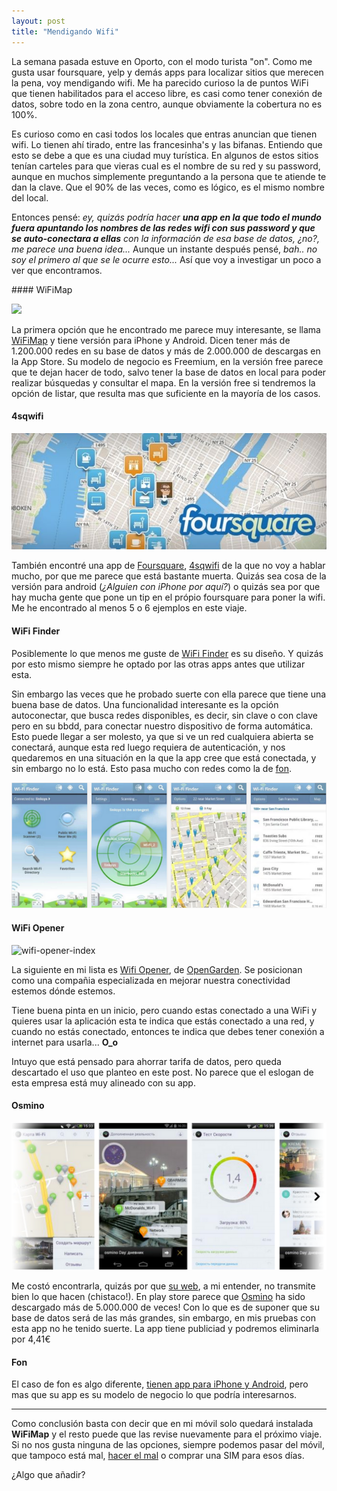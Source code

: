 ```yaml
---
layout: post
title: "Mendigando Wifi"
---
```

La semana pasada estuve en Oporto, con el modo turista "on". Como me gusta usar foursquare, yelp y demás apps para localizar sitios que merecen la pena, voy mendigando wifi. Me ha parecido curioso la de puntos WiFi que tienen habilitados para el acceso libre, es casi como tener conexión de datos, sobre todo en la zona centro, aunque obviamente la cobertura no es 100%.

Es curioso como en casi todos los locales que entras anuncian que tienen wifi. Lo tienen ahí tirado, entre las francesinha's y las bifanas. Entiendo que esto se debe a que es una ciudad muy turística. En algunos de estos sitios tenían carteles para que vieras cual es el nombre de su red y su password, aunque en muchos simplemente preguntando a la persona que te atiende te dan la clave. Que el 90% de las veces, como es lógico, es el mismo nombre del local.

Entonces pensé: *ey, quizás podría hacer **una app en la que todo el mundo fuera apuntando los nombres de las redes wifi con sus password y que se auto-conectara a ellas** con la información de esa base de datos, ¿no?, me parece una buena idea...* Aunque un instante después pensé, *bah.. no soy el primero al que se le ocurre esto...* Así que voy a investigar un poco a ver que encontramos.

#### WiFiMap

![](http://www.wifimap.io/assets/2-iphone-right-6b1ae3901ff2eef62ebcb89c97e2db9b.png)

La primera opción que he encontrado me parece muy interesante, se llama [WiFiMap](http://www.wifimap.io/) y tiene versión para iPhone y Android. Dicen tener más de 1.200.000 redes en su base de datos y más de 2.000.000 de descargas en la App Store. Su modelo de negocio es Freemium, en la versión free parece que te dejan hacer de todo, salvo tener la base de datos en local para poder realizar búsquedas y consultar el mapa. En la versión free si tendremos la opción de listar, que resulta mas que suficiente en la mayoría de los casos.

#### 4sqwifi

![foursquare-banner](/images/foursquare-banner.jpg)

También encontré una app de [Foursquare](https://foursquare.com/), [4sqwifi](http://4sqwifi.com/) de la que no voy a hablar mucho, por que me parece que está bastante muerta. Quizás sea cosa de la versión para android (*¿Alguien con iPhone por aquí?*) o quizás sea por que hay mucha gente que pone un tip en el própio foursquare para poner la wifi. Me he encontrado al menos 5 o 6 ejemplos en este viaje.


#### WiFi Finder

Posiblemente lo que menos me guste de [WiFi Finder](https://play.google.com/store/apps/details?id=com.jiwire.android.finder) es su diseño. Y quizás por esto mismo siempre he optado por las otras apps antes que utilizar esta.

Sin embargo las veces que he probado suerte con ella parece que tiene una buena base de datos. Una funcionalidad interesante es la opción autoconectar, que busca redes disponibles, es decir, sin clave o con clave pero en su bbdd, para conectar nuestro dispositivo de forma automática. Esto puede llegar a ser molesto, ya que si ve un red cualquiera abierta se conectará, aunque esta red luego requiera de autenticación, y nos quedaremos en una situación en la que la app cree que está conectada, y sin embargo no lo está. Esto pasa mucho con redes como la de [fon](https://corp.fon.com/es).

![wifi-finder](/images/wifi-finder.png)

#### WiFi Opener

![wifi-opener-index](http://opengarden.com/images/d55aaeb7.background.svg)

La siguiente en mi lista es [Wifi Opener](https://play.google.com/store/apps/details?id=com.opengarden.wifiopener), de [OpenGarden](http://opengarden.com/). Se posicionan como una compañia especializada en mejorar nuestra conectividad estemos dónde estemos.

Tiene buena pinta en un inicio, pero cuando estas conectado a una WiFi y quieres usar la aplicación esta te indica que estás conectado a una red, y cuando no estás conectado, entonces te indica que debes tener conexión a internet para usarla... **O_o**

Intuyo que está pensado para ahorrar tarifa de datos, pero queda descartado el uso que planteo en este post. No parece que el eslogan de esta empresa está muy alineado con su app.

#### Osmino

![osmino](/images/osmino-wifi.png)

Me costó encontrarla, quizás por que [su web](http://store.osmino.com/apps/osmino-wi-fi/), a mi entender, no transmite bien lo que hacen (chistaco!). En play store parece que [Osmino](https://play.google.com/store/apps/details?id=com.osmino.wifil) ha sido descargado más de 5.000.000 de veces! Con lo que es de suponer que su base de datos será de las más grandes, sin embargo, en mis pruebas con esta app no he tenido suerte. La app tiene publiciad y podremos eliminarla por 4,41€

#### Fon

El caso de fon es algo diferente, [tienen app para iPhone y Android](https://corp.fon.com/en#home_download), pero mas que su app es su modelo de negocio lo que podría interesarnos.


---

Como conclusión basta con decir que en mi móvil solo quedará instalada **WiFiMap** y el resto puede que las revise nuevamente para el próximo viaje. Si no nos gusta ninguna de las opciones, siempre podemos pasar del móvil, que tampoco está mal, [hacer el mal](http://www.wikihow.com/Hack-Wi-Fi-Using-Android) o comprar una SIM para esos días.

¿Algo que añadir?